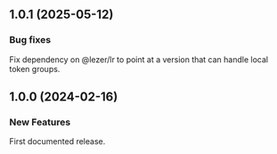 ## 1.0.1 (2025-05-12)

### Bug fixes

Fix dependency on @lezer/lr to point at a version that can handle local token groups.

## 1.0.0 (2024-02-16)

### New Features

First documented release.
